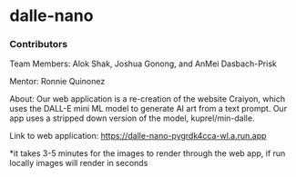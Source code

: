 # dalle-nano



### Contributors

Team Members: Alok Shak, Joshua Gonong, and AnMei Dasbach-Prisk

Mentor: Ronnie Quinonez

About: Our web application is a re-creation of the website Craiyon, which uses the DALL-E mini ML model to generate AI art from a text prompt. Our app uses a stripped down version of the model, kuprel/min-dalle. 

Link to web application: https://dalle-nano-pygrdk4cca-wl.a.run.app

*it takes 3-5 minutes for the images to render through the web app, if run locally images will render in seconds
